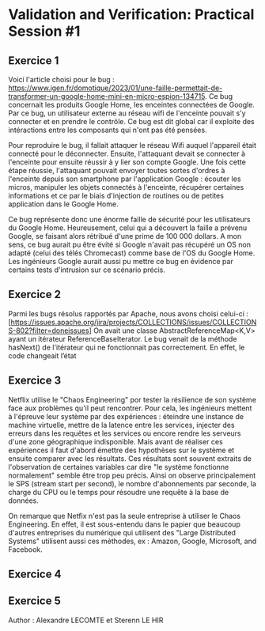 # Validation and Verification: Practical Session #1

## Exercice 1

Voici l'article choisi pour le bug : https://www.igen.fr/domotique/2023/01/une-faille-permettait-de-transformer-un-google-home-mini-en-micro-espion-134715. Ce bug concernait les produits Google Home, les enceintes connectées de Google. Par ce bug, un utilisateur externe au réseau wifi de l'enceinte pouvait s'y connecter et en prendre le contrôle. Ce bug est dit global car il exploite des intéractions entre les composants qui n'ont pas été pensées. 

Pour reproduire le bug, il fallait attaquer le réseau Wifi auquel l'appareil était connecté pour le déconnecter. Ensuite, l'attaquant devait se connecter à l'enceinte pour ensuite réussir à y lier son compte Google. Une fois cette étape réussie, l'attaquant pouvait envoyer toutes sortes d'ordres à l'enceinte depuis son smartphone par l'application Google : écouter les micros, manipuler les objets connectés à l'enceinte, récupérer certaines informations et ce par le biais d'injection de routines ou de petites application dans le Google Home. 

Ce bug représente donc une énorme faille de sécurité pour les utilisateurs du Google Home. Heureusement, celui qui a découvert la faille a prévenu Google, se faisant alors rétribué d'une prime de 100 000 dollars. A mon sens, ce bug aurait pu être évité si Google n'avait pas récupéré un OS non adapté (celui des télés Chromecast) comme base de l'OS du Google Home. Les ingénieurs Google aurait aussi pu mettre ce bug en évidence par certains tests d'intrusion sur ce scénario précis.

## Exercice 2  

Parmi les bugs résolus rapportés par Apache, nous avons choisi celui-ci : [https://issues.apache.org/jira/projects/COLLECTIONS/issues/COLLECTIONS-802?filter=doneissues] On avait une classe AbstractReferenceMap<K,V> ayant un itérateur ReferenceBaseIterator. Le bug venait de la méthode hasNext() de l'itérateur qui ne fonctionnait pas correctement. En effet, le code changeait l’état 

## Exercice 3

Netflix utilise le "Chaos Engineering" por tester la résilience de son système face aux problèmes qu'il peut rencontrer. Pour cela, les ingénieurs mettent à l'épreuve leur système par des expériences : éteindre une instance de machine virtuelle, mettre de la latence entre les services, injecter des erreurs dans les requêtes et les services ou encore rendre les serveurs d'une zone géographique indisponible. Mais avant de réaliser ces expériences il faut d'abord émettre des hypothèses sur le système et ensuite comparer avec les résultats. Ces résultats sont souvent extraits de l'observation de certaines variables car dire "le système fonctionne normalement" semble être trop peu précis. Ainsi on observe principalement le SPS (stream start per second), le nombre d'abonnements par seconde, la charge du CPU ou le temps pour résoudre une requête à la base de données.

On remarque que Netfix n'est pas la seule entreprise à utiliser le Chaos Engineering. En effet, il est sous-entendu dans le papier que beaucoup d'autres entreprises du numérique qui utilisent des "Large Distributed Systems" utilisent aussi ces méthodes, ex : Amazon, Google, Microsoft, and Facebook.

## Exercice 4

## Exercice 5


Author : Alexandre LECOMTE et Sterenn LE HIR
